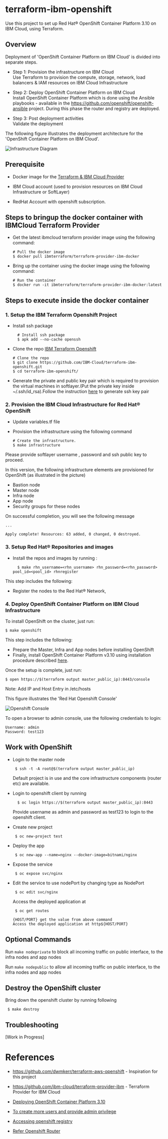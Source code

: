 # terraform-ibm-openshift

Use this project to set up Red Hat® OpenShift Container Platform 3.10 on IBM Cloud, using Terraform.

## Overview
Deployment of 'OpenShift Container Platform on IBM Cloud' is divided into separate steps.
	
* Step 1: Provision the infrastructure on IBM Cloud <br>
  Use Terraform to provision the compute, storage, network, load balancers & IAM resources on IBM Cloud Infrastructure
  
* Step 2: Deploy OpenShift Container Platform on IBM Cloud <br>
  Install OpenShift Container Platform which is done using the Ansible playbooks - available in the https://github.com/openshift/openshift-ansible project. 
  During this phase the router and registry are deployed.
  
* Step 3: Post deployment activities <br>
  Validate the deployment

The following figure illustrates the deployment architecture for the 'OpenShift Container Platform on IBM Cloud'.

![Infrastructure Diagram](./docs/infra-diagram.png)

## Prerequisite

* Docker image for the [Terraform & IBM Cloud Provider](https://github.com/ibm-cloud/terraform-provider-ibm#docker-image-for-the-provider) 



* IBM Cloud account (used to provision resources on IBM Cloud Infrastructure or SoftLayer)

* RedHat Account with openshift subscription.

## Steps to bringup the docker container with IBMCloud Terraform Provider

* Get the latest ibmcloud terraform provider image using the following command:
    
    ``` console
    # Pull the docker image
    $ docker pull ibmterraform/terraform-provider-ibm-docker
    ```
* Bring up the container using the docker image using the following command:

    ``` console
    # Run the container
    $ docker run -it ibmterraform/terraform-provider-ibm-docker:latest
    ```
    
## Steps to execute inside the docker container

### 1. Setup the IBM Terraform Openshift Project

* Install ssh package

  ``` console
    # Install ssh package
    $ apk add --no-cache openssh
  ```

* Clone the repo [IBM Terraform Openshift](https://github.com/IBM-Cloud/terraform-ibm-openshift) 

    ``` console
    # Clone the repo
    $ git clone https://github.com/IBM-Cloud/terraform-ibm-openshift.git
    $ cd terraform-ibm-openshift/
    ```

* Generate the private and public key pair which is required to provision the   virtual machines in softlayer.(Put the private key inside ~/.ssh/id_rsa).Follow the instruction [here](https://help.github.com/articles/generating-a-new-ssh-key-and-adding-it-to-the-ssh-agent/) to generate ssh key pair


### 2. Provision the IBM Cloud Infrastructure for Red Hat® OpenShift

* Update variables.tf file 

* Provision the infrastructure using the following command

   ``` console
   # Create the infrastructure.
   $ make infrastructure
   ```
Please provide softlayer username , password and ssh public key to proceed.

In this version, the following infrastructure elements are provisioned for OpenShift (as illustrated in the picture)
* Bastion node 
* Master node 
* Infra node
* App node
* Security groups for these nodes


On successful completion, you will see the following message
   ```
   ...

   Apply complete! Resources: 63 added, 0 changed, 0 destroyed.
   
   ```

### 3. Setup Red Hat® Repositories and images

* Install the repos and images by running :

  ``` console
    $ make rhn_username=<rhn_username> rhn_password=<rhn_password> pool_id=<pool_id> rhnregister
  ```

This step includes the following: 
 * Register the nodes to the Red Hat® Network, 
 
### 4. Deploy OpenShift Container Platform on IBM Cloud Infrastructure

To install OpenShift on the cluster, just run:
   ``` console
   $ make openshift
   ```

This step includes the following: 
* Prepare the Master, Infra and App nodes before installing OpenShift
* Finally, install OpenShift Container Platform v3.10 using installation procedure described [here]( https://docs.openshift.com/container-platform/3.10/install/running_install.html). 


Once the setup is complete, just run:

   ``` console
   $ open https://$(terraform output master_public_ip):8443/console
   ```
Note: Add IP and Host Entry in /etc/hosts
 
This figure illustrates the 'Red Hat Openshift Console'

![Openshift Console](https://github.com/IBM-Cloud/terraform-ibm-openshift/blob/master/docs/ose-console-3.9.png)

To open a browser to admin console, use the following credentials to login:
   ``` console
   Username: admin
   Password: test123
   ```

## Work with OpenShift

* Login to the master node

  ``` console
   $ ssh -t -A root@$(terraform output master_public_ip)
  ```
  Default project is in use and the core infrastructure components (router etc) are available.

* Login to openshift client by running

  ``` console
    $ oc login https://$(terraform output master_public_ip):8443
  ```

  Provide username as admin and password as test123 to login to the openshift client.

* Create new project

  ``` console
   $ oc new-project test

  ```

* Deploy the app 

  ``` console
   $ oc new-app --name=nginx --docker-image=bitnami/nginx

  ```
* Expose the service 

  ``` console
   $ oc expose svc/nginx

  ```
* Edit the service to use nodePort by changing type as NodePort

  ``` console
   $ oc edit svc/nginx

  ```

  Access the deployed application at 

  ``` console
   $ oc get routes

  ```

  ```
  {HOST/PORT} get the value from above command
  Access the deployed application at http${HOST/PORT}

  ```

## Optional Commands

Run `make nodeprivate` to block all incoming traffic on public interface, to the infra nodes and app nodes

Run `make nodepublic` to allow all incoming traffic on public interface, to the infra nodes and app nodes

## Destroy the OpenShift cluster

Bring down the openshift cluster by running following

  ``` console
   $ make destroy

  ```
  
## Troubleshooting

\[Work in Progress\]

# References

* https://github.com/dwmkerr/terraform-aws-openshift - Inspiration for this project
  
* https://github.com/ibm-cloud/terraform-provider-ibm - Terraform Provider for IBM Cloud  
  
* [Deploying OpenShift Container Platform 3.10](https://docs.openshift.com/container-platform/3.10/install/index.html)

* [To create more users and provide admin privilege](https://docs.openshift.com/container-platform/3.10/install_config/configuring_authentication.html)

* [Accessing openshift registry](https://docs.openshift.com/container-platform/3.10/install_config/registry/index.html)

* [Refer Openshift Router](https://docs.openshift.com/container-platform/3.10/install_config/router/index.html)

